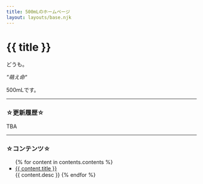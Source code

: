 ```yaml
---
title: 500mLのホームページ
layout: layouts/base.njk
---
```


# {{ title }}

どうも。

*"萌え命"*

500mLです。

---

### ☆更新履歴☆

TBA

---

### ☆コンテンツ☆

<div>
  <ul>
    {% for content in contents.contents %}
      <li type="square"><a href={{ content.url }}>{{ content.title }}</a></li>
      {{ content.desc }}
    {% endfor %}
  </ul>
</div>